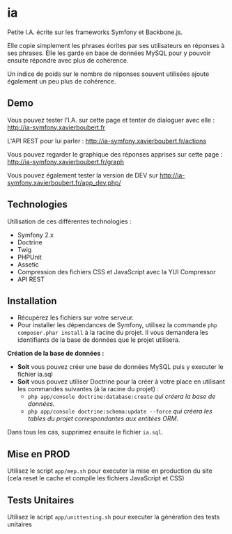 ia
==

Petite I.A. écrite sur les frameworks Symfony et Backbone.js.

Elle copie simplement les phrases écrites par ses utilisateurs en réponses à ses phrases. Elle les garde en base de données MySQL pour y pouvoir ensuite répondre avec plus de cohérence.

Un indice de poids sur le nombre de réponses souvent utilisées ajoute également un peu plus de cohérence.


Demo
--------

Vous pouvez tester l'I.A. sur cette page et tenter de dialoguer avec elle : http://ia-symfony.xavierboubert.fr

L'API REST pour lui parler : http://ia-symfony.xavierboubert.fr/actions

Vous pouvez regarder le graphique des réponses apprises sur cette page : http://ia-symfony.xavierboubert.fr/graph

Vous pouvez également tester la version de DEV sur http://ia-symfony.xavierboubert.fr/app_dev.php/

Technologies
--------

Utilisation de ces différentes technologies :

* Symfony 2.x
* Doctrine
* Twig
* PHPUnit
* Assetic
* Compression des fichiers CSS et JavaScript avec la YUI Compressor
* API REST


Installation
--------

* Récupérez les fichiers sur votre serveur.
* Pour installer les dépendances de Symfony, utilisez la commande `php composer.phar install` à la racine du projet. Il vous demandera les identifiants de la base de données que le projet utilisera.

**Création de la base de données :**

* **Soit** vous pouvez créer une base de données MySQL puis y executer le fichier ia.sql
* **Soit** vous pouvez utiliser Doctrine pour la créer à votre place en utilisant les commandes suivantes (à la racine du projet) :
	* `php app/console doctrine:database:create` *qui créera la base de données.*
	* `php app/console doctrine:schema:update --force` *qui créera les tables du projet correspondantes aux entitées ORM*.

Dans tous les cas, supprimez ensuite le fichier `ia.sql`.


Mise en PROD
--------

Utilisez le script `app/mep.sh` pour executer la mise en production du site (cela reset le cache et compile les fichiers JavaScript et CSS)


Tests Unitaires
--------

Utilisez le script `app/unittesting.sh` pour executer la génération des tests unitaires